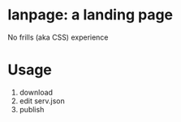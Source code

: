 # lanpage: a landing page
No frills (aka CSS) experience

# Usage
 1. download
 2. edit serv.json
 3. publish